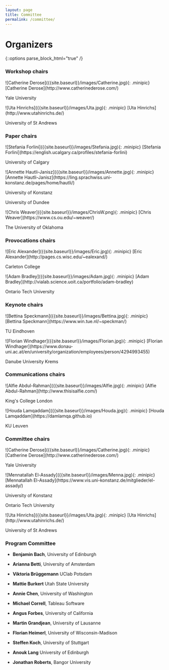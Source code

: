 ```yaml
---
layout: page
title: Committee
permalink: /committee/
---
```

# Organizers
{::options parse_block_html="true" /}


### Workshop chairs


<div class="grid-container">

<div class="grid-item">
![Catherine Derose]({{site.baseurl}}/images/Catherine.jpg){: .minipic}
[Catherine Derose](http://www.catherinederose.com/)

Yale University
</div>

<div class="grid-item">
![Uta Hinrichs]({{site.baseurl}}/images/Uta.jpg){: .minipic}
[Uta Hinrichs](http://www.utahinrichs.de/)

University of St Andrews
</div>

</div>


### Paper chairs
<div class="grid-container">


<div class="grid-item">
![Stefania Forlini]({{site.baseurl}}/images/Stefania.jpg){: .minipic}
[Stefania Forlini](https://english.ucalgary.ca/profiles/stefania-forlini)

University of Calgary

</div>

<div class="grid-item">
![Annette Hautli-Janisz]({{site.baseurl}}/images/Annette.jpg){: .minipic}
[Annette Hautli-Janisz](https://ling.sprachwiss.uni-konstanz.de/pages/home/hautli/)

University of Konstanz

University of Dundee

</div>


<div class="grid-item">
![Chris Weaver]({{site.baseurl}}/images/ChrisW.png){: .minipic}
[Chris Weaver](https://www.cs.ou.edu/~weaver/)

The University of Oklahoma
</div>

</div>

<!-- Chris Weaver; cweaver@ou.edu
Stefania Forlini; stefania.forlini@gmail.com
Annette Hauli; annette.hautli@uni-konstanz.de (?) -->
 
### Provocations chairs
<div class="grid-container">

<div class="grid-item">
![Eric Alexander]({{site.baseurl}}/images/Eric.jpg){: .minipic}
[Eric Alexander](http://pages.cs.wisc.edu/~ealexand/)

Carleton College

</div>

<div class="grid-item">
![Adam Bradley]({{site.baseurl}}/images/Adam.jpg){: .minipic}
[Adam Bradley](http://vialab.science.uoit.ca/portfolio/adam-bradley)

Ontario Tech University

</div>

</div>

 
### Keynote chairs
<div class="grid-container">

<div class="grid-item">
![Bettina Speckmann]({{site.baseurl}}/images/Bettina.jpg){: .minipic}
[Bettina Speckmann](https://www.win.tue.nl/~speckman/)

TU Eindhoven 
</div>

<div class="grid-item">
![Florian Windhager]({{site.baseurl}}/images/Florian.jpg){: .minipic}
[Florian Windhager](https://www.donau-uni.ac.at/en/university/organization/employees/person/4294993455)

Danube University Krems 
</div>

</div>
 
### Communications chairs
<div class="grid-container">

<div class="grid-item">
![Alfie Abdul-Rahman]({{site.baseurl}}/images/Alfie.jpg){: .minipic}
[Alfie Abdul-Rahman](http://www.thisisalfie.com/)

King's College London
</div>

<div class="grid-item">
![Houda Lamqaddam]({{site.baseurl}}/images/Houda.jpg){: .minipic}
[Houda Lamqaddam](https://damlamqa.github.io)

KU Leuven
</div>


</div>
 
<!-- ### Publications chairs
<div class="grid-container">
</div>
TBD
As consultant, not chair: Min Chen; min.chen@oerc.ox.ac.uk -->
 
### Committee chairs
<div class="grid-container">

<div class="grid-item">
![Catherine Derose]({{site.baseurl}}/images/Catherine.jpg){: .minipic}
[Catherine Derose](http://www.catherinederose.com/)

Yale University

</div>
<div class="grid-item">
![Mennatallah El-Assady]({{site.baseurl}}/images/Menna.jpg){: .minipic}
[Mennatallah El-Assady](https://www.vis.uni-konstanz.de/mitglieder/el-assady/)

University of Konstanz

Ontario Tech University

</div>
<div class="grid-item">
![Uta Hinrichs]({{site.baseurl}}/images/Uta.jpg){: .minipic}
[Uta Hinrichs](http://www.utahinrichs.de/)

University of St Andrews
</div>

</div>
 


### Program Committee


- **Benjamin Bach**, University of Edinburgh

- **Arianna Betti**, University of Amsterdam

- **Viktoria Brüggemann** UClab Potsdam

- **Mattie Burkert** Utah State University

- **Annie Chen**, University of Washington

- **Michael Correll**, Tableau Software 

- **Angus Forbes**, University of California

- **Martin Grandjean**, University of Lausanne

- **Florian Heimerl**, University of Wisconsin-Madison

- **Steffen Koch**, University of Stuttgart 

- **Anouk Lang** University of Edinburgh

- **Jonathan Roberts**, Bangor University











